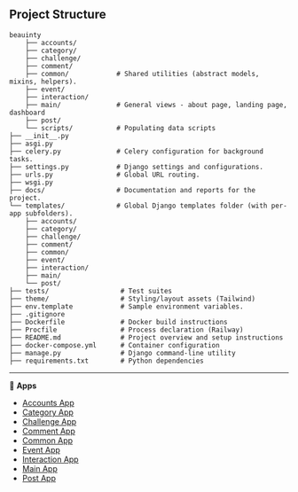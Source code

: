## Project Structure

```tree
beauinty
    ├── accounts/
    ├── category/
    ├── challenge/
    ├── comment/
    ├── common/            # Shared utilities (abstract models, mixins, helpers).
    ├── event/
    ├── interaction/
    ├── main/              # General views - about page, landing page, dashboard
    ├── post/              
    └── scripts/           # Populating data scripts
├── __init__.py
├── asgi.py
├── celery.py              # Celery configuration for background tasks.
├── settings.py            # Django settings and configurations.
├── urls.py                # Global URL routing.
├── wsgi.py
├── docs/                  # Documentation and reports for the project.
└── templates/             # Global Django templates folder (with per-app subfolders).
    ├── accounts/
    ├── category/
    ├── challenge/
    ├── comment/
    ├── common/
    ├── event/
    ├── interaction/
    ├── main/
    └── post/
├── tests/                  # Test suites
├── theme/                  # Styling/layout assets (Tailwind)
├── env.template            # Sample environment variables.
├── .gitignore
├── Dockerfile              # Docker build instructions
├── Procfile                # Process declaration (Railway)
├── README.md               # Project overview and setup instructions
├── docker-compose.yml      # Container configuration
├── manage.py               # Django command-line utility
├── requirements.txt        # Python dependencies
```


---

📌 **Apps**

- [Accounts App](https://github.com/denniesia/beaunity/blob/main/docs/project_structure/accounts_app.md)
- [Category App](https://github.com/denniesia/beaunity/blob/main/docs/project_structure/category_app.md)
- [Challenge App](https://github.com/denniesia/beaunity/blob/main/docs/project_structure/challenge_app.md)
- [Comment App](https://github.com/denniesia/beaunity/blob/main/docs/project_structure/comment_app.md)
- [Common App](https://github.com/denniesia/beaunity/blob/main/docs/project_structure/common_app.md)
- [Event App](https://github.com/denniesia/beaunity/blob/main/docs/project_structure/event_app.md)
- [Interaction App](https://github.com/denniesia/beaunity/blob/main/docs/project_structure/interaction_app.md)
- [Main App](https://github.com/denniesia/beaunity/blob/main/docs/project_structure/main_app.md)
- [Post App](https://github.com/denniesia/beaunity/blob/main/docs/project_structure/post_app.md)
